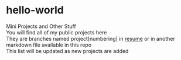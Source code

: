 # hello-world
Mini Projects and Other Stuff  
You will find all of my public projects here  
They are branches named project[numbering] in [resume](https://jain-karan.github.io/resume#Projects) or in another markdown file available in this repo  
This list will be updated as new projects are added
